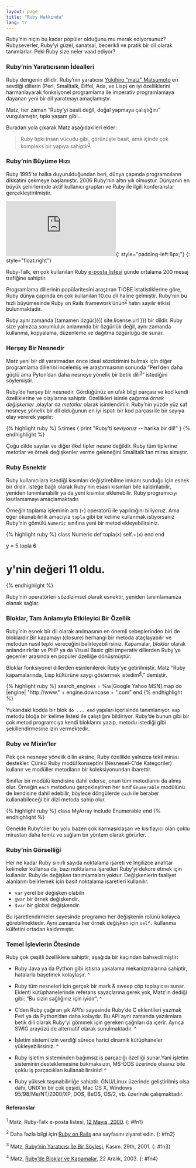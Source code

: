 ```yaml
---
layout: page
title: "Ruby Hakkında"
lang: tr
---
```


Ruby’nin niçin bu kadar popüler olduğunu mu merak ediyorsunuz?
Rubyseverler, Ruby’yi güzel, sanatsal, becerikli ve pratik bir dil
olarak tanımlarlar. Peki Ruby size neler vaad ediyor?

### Ruby’nin Yaratıcısının İdealleri

Ruby dengenin dilidir. Ruby’nin yaratıcısı [Yukihiro “matz”
Matsumoto][1] en sevdiği dillerin (Perl, Smalltalk, Eiffel, Ada, ve
Lisp) en iyi özelliklerini harmanlayarak fonksiyonel programlama ile
imperativ programlamaya dayanan yeni bir dil yaratmayı amaçlamıştır.

Matz, her zaman “Ruby’yi basit değil, doğal yapmaya çalıştığını”
vurgulamıştır, tıpkı yaşam gibi…

Buradan yola çıkarak Matz aşağıdakileri ekler:

> Ruby tıpkı insan vücudu gibi, görünüşte basit, ama içinde çok kompleks
> bir yapıya sahiptir<sup>[1](#fn1)</sup>.

### Ruby’nin Büyüme Hızı

Ruby 1995’te halka duyurulduğundan beri, dünya çapında programcıların
dikkatini çekmeye başlamıştır. 2006 Ruby’nin altın yılı olmuştur.
Dünyanın en büyük şehirlerinde aktif kullanıcı grupları ve Ruby ile
ilgili konferanslar gerçekleştirilmiştir.

![Graph courtesy of
Gmane.](http://gmane.org/plot-rate.php?group=gmane.comp.lang.ruby.general&amp;width=280&amp;height=140&amp;title=Ruby-Talk+Activity
"Graph courtesy of Gmane."){: style="padding-left:8px;"}
{: style="float:right"}

Ruby-Talk, en çok kullanılan Ruby [e-posta
listesi](/en/community/mailing-lists/) günde ortalama 200 mesaj
trafiğine sahiptir.

Programlama dillerinin popülaritesini araştıran TIOBE istatistiklerine
göre, Ruby dünya çapında en çok kullanılan 10.cu dil haline gelmiştir.
Ruby’nin bu hızlı büyümesinde Ruby on Rails
framework’ünün<sup>[2](#fn2)</sup> hatırı sayılır etkisi bulunmaktadır.

Ruby aynı zamanda [tamamen özgür]({{ site.license.url }}) bir dildir. Ruby size
yalnızca sorumluluk anlamında bir özgürlük değil, aynı zamanda kullanma,
kopyalama, düzenleme ve dağıtma özgürlüğü de sunar.

### Herşey Bir Nesnedir

Matz yeni bir dil yaratmadan önce ideal sözdizimini bulmak için diğer
programlama dillerini incelemiş ve araştırmasının sonunda “Perl’den daha
güçlü ama Pyton’dan daha nesneye yönelik bir betik
dili<sup>[3](#fn3)</sup>” istediğini söylemiştir.

Ruby’de herşey bir nesnedir. Gördüğünüz en ufak bilgi parçası ve kod
kendi özelliklerine ve olaylarına sahiptir. Özellikleri isimle çağırma
*örnek değişkenler* ,olaylar da *metotlar* olarak isimlendirilir.
Ruby’nin yüzde yüz saf nesneye yönelik bir dil olduğunun en iyi ispatı
bir kod parçası ile bir sayıya olay vererek yapılır:

{% highlight ruby %}
5.times { print "Ruby'ti *seviyoruz* -- harika bir dil!" }
{% endhighlight %}

Çoğu dilde sayılar ve diğer ilkel tipler nesne değildir. Ruby tüm
tiplerine metotlar ve örnek değişkenler verme geleneğini Smalltalk’tan
miras almıştır.

### Ruby Esnektir

Ruby kullanıcılara istediği kısımları değiştirebilme imkanı sunduğu için
esnek bir dildir. İsteğe bağlı olarak Ruby’nin esaslı kısımları bile
kaldırılabilir, yeniden tanımlanabilir ya da yeni kısımlar eklenebilir.
Ruby programıcıyı kısıtlamamayı amaçlamaktadır.

Örneğin toplama işleminin artı (`+`) operatörü ile yapıldığını
biliyoruz. Ama eğer okunabilirlik amacıyla `topla` gibi bir kelime
kullanmak istiyorsanız Ruby’nin gömülü `Numeric` sınıfına yeni bir metod
ekleyebilirsiniz.

{% highlight ruby %}
class Numeric
  def topla(x)
    self.+(x)
  end
end

y = 5.topla 6
# y'nin değeri 11 oldu.
{% endhighlight %}

Ruby’nin operatörleri sözdizimsel olarak esnektir, yeniden tanımlamanıza
olanak sağlar.

### Bloklar, Tam Anlamıyla Etkileyici Bir Özellik

Ruby’nin esnek bir dil olarak anılmasının en önemli sebeplerinden biri
de bloklardır.Bir kapamayı (closure) herhangi bir metoda ataçlayabilir
ve metodun nasıl tepki vereceğini belirleyebilirsiniz. Kapamalar,
*bloklar* olarak anlandırırlırlar ve PHP ya da Visual Basic gibi
imperativ dillerden Ruby’ye geçenler arasında en popüler özelliğe
dönüşmüştür.

Bloklar fonksiyonel dillerden esinlenilerek Ruby’ye getirilmiştir. Matz
“Ruby kapamalarında, Lisp kültürüne saygı göstermek
istedim<sup>[4](#fn4)</sup>.” demiştir.

{% highlight ruby %}
search_engines =
  %w[Google Yahoo MSN].map do |engine|
    "http://www." + engine.downcase + ".com"
  end
{% endhighlight %}

Yukarıdaki kodda bir blok `do ... end` yapıları içerisinde tanımlanıyor.
`map` metodu bloğa bir kelime listesi ile çalıştığını bildiriyor.
Ruby’de bunun gibi bir çok metod programcıya kendi bloklarını yazıp,
metodu istediği gibi şekillendirmesine izin vermektedir.

### Ruby ve Mixin’ler

Pek çok nesneye yönelik dilin aksine, Ruby özellikle yalnızca tekil
mirası destekler. Çünkü Ruby modül konseptini (Nesnesel-C’de
Kategoriler) kullanır ve modüller metodların bir koleksiyonundan
ibarettir.

Sınıflar bir modülü kendisine dahil ederse, onun tüm metodlarını da
almış olur. Örneğin `each` metodunu gerçekleştiren her sınıf
`Enumerable` modülünü de kendisine dahil edebilir, böylece döngülerde
`each` ile beraber kullanabileceği bir dizi metoda sahip olur.

{% highlight ruby %}
class MyArray
  include Enumerable
end
{% endhighlight %}

Genelde Ruby’ciler bu yolu bazen çok karmaşıklaşan ve kısıtlayıcı olan
çoklu mirastan daha temiz ve sağlam bir yöntem olarak görürler.

### Ruby’nin Görselliği

Her ne kadar Ruby sınırlı sayıda noktalama işareti ve İngilizce anahtar
kelimeler kullansa da, bazı noktalama işaretleri Ruby’yi dekore etmek
için kullanılır. Ruby’de değişken tanımlamaları yoktur. Değişkenlerin
faaliyet alanlarını belirlemek için basit noktalama işaretleri
kullanılır.

* `var` yerel bir değişken olabilir
* `@var` bir örnek değişkendir.
* `$var` bir global değişkendir.

Bu işaretlendirmeler sayesinde programcı her değişkenin rolünü kolayca
görebilmektedir. Aynı zamanda her örnek değişken için `self.` kullanma
külfetini ortadan kaldırmıştır.

### Temel İşlevlerin Ötesinde

Ruby çok çeşitli özelliklere sahiptir, aşağıda bir kaçından
bahsedilmiştir:

* Ruby Java ya da Python gibi istisna yakalama mekanizmalarına sahiptir,
  hatalarla başetmek kolaylaşır.
^

* Ruby tüm nesneleri için gerçek bir mark &amp; sweep çöp toplayıcısı
  sunar. Eklenti kütüphanelerinde referans sayaçlarına gerek yok,
  Matz’ın dediği gibi: “Bu sizin sağlığınız için iyidir”.
^

* C’den Ruby çağıran şık API’si sayesinde Ruby’de C eklentileri yazmak
  Perl ya da Python’dan daha kolaydır. Bu API aynı zamanda yazılımlara
  betik dili olarak Ruby’yi gömmek için gereken çağrıları da içerir.
  Ayrıca SWIG arayüzü de alternatif olarak sunulmaktadır.
^

* İşletim sistemi izin verdiği sürece harici dinamik kütüphaneler
  yükleyebilirsiniz.
^

* Ruby işletim sisteminden bağımsız iş parçacığı özelliği sunar.Yani
  işletim sisteminin desteklemesine bakmaksızın, MS-DOS üzerinde olsanız
  bile çoklu iş parçacıkları kullanabilirsiniz!
^

* Ruby yüksek taşınabilirliğe sahiptir. GNU/Linux üzerinde geliştirilmiş
  olsa dahi, UNIX’in bir çok çeşidi, Mac OS X, Windows
  95/98/Me/NT/2000/XP, DOS, BeOS, OS/2, vb. üzerinde çalışmaktadır.

#### Referanslar

<sup>1</sup> Matz, Ruby-Talk e-posta listesi, [12 Mayıs, 2000][2].
{: #fn1}

<sup>2</sup> Daha fazla bilgi için [Ruby on Rails][3] ana sayfasını
ziyaret edin.
{: #fn2}

<sup>3</sup> Matz, [Ruby’nin Yaratıcısı İle Bir Söyleşi][4], Kasım.
29th, 2001.
{: #fn3}

<sup>4</sup> Matz, [Ruby’de Bloklar ve Kapamalar][5], 22 Aralık, 2003.
{: #fn4}



[1]: http://www.rubyist.net/~matz/
[2]: http://blade.nagaokaut.ac.jp/cgi-bin/scat.rb/ruby/ruby-talk/2773
[3]: http://rubyonrails.org/
[4]: http://www.linuxdevcenter.com/pub/a/linux/2001/11/29/ruby.html
[5]: http://www.artima.com/intv/closures2.html
